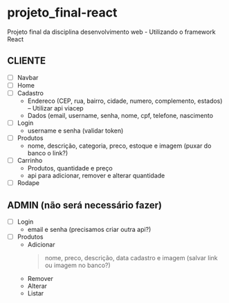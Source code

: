 # projeto_final-react
Projeto final da disciplina desenvolvimento web - Utilizando o framework React

## CLIENTE
- [ ] Navbar
- [ ] Home
- [ ] Cadastro
	- Endereco (CEP, rua, bairro, cidade, numero, complemento, estados) – Utilizar api viacep
	- Dados (email, username, senha, nome, cpf, telefone, nascimento
- [ ] Login
	- username e senha (validar token)
- [ ] Produtos
	- nome, descrição, categoria, preco, estoque e imagem (puxar do banco o link?)
- [ ] Carrinho
	- Produtos, quantidade e preço
	- api para adicionar, remover e alterar quantidade
- [ ] Rodape

## ADMIN (não será necessário fazer)
- [ ] Login
	- email e senha (precisamos criar outra api?)
- [ ] Produtos
	- Adicionar
		> nome, preco, descrição, data cadastro e imagem (salvar link ou imagem no banco?)
	- Remover
	- Alterar
	- Listar

